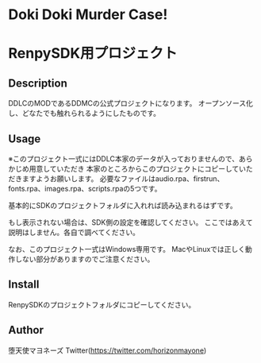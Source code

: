 # Doki Doki Murder Case!
# RenpySDK用プロジェクト

## Description
DDLCのMODであるDDMCの公式プロジェクトになります。
オープンソース化し、どなたでも触れられるようにしたものです。

## Usage

※このプロジェクト一式にはDDLC本家のデータが入っておりませんので、あらかじめ用意していただき
本家のところからこのプロジェクトにコピーしていただきますようお願いします。
必要なファイルはaudio.rpa、firstrun、fonts.rpa、images.rpa、scripts.rpaの5つです。

基本的にSDKのプロジェクトフォルダに入れれば読み込まれるはずです。

もし表示されない場合は、SDK側の設定を確認してください。
ここではあえて説明はしません。各自で調べてください。

なお、このプロジェクト一式はWindows専用です。
MacやLinuxでは正しく動作しない部分がありますのでご注意ください。

## Install
RenpySDKのプロジェクトフォルダにコピーしてください。

## Author
堕天使マヨネーズ Twitter(https://twitter.com/horizonmayone)

